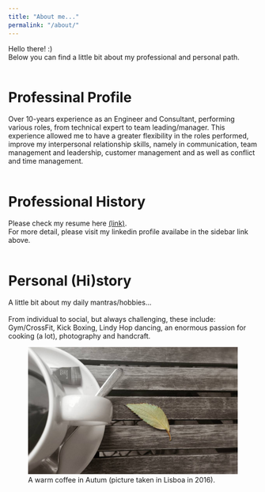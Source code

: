 ```yaml
---
title: "About me..."
permalink: "/about/"
---
```

Hello there! :) <br>
Below you can find a little bit about my professional and personal path.
<br><br>
# Professinal Profile
Over 10-years experience as an Engineer and Consultant, performing various roles, from technical expert to team leading/manager.
This experience allowed me to have a greater flexibility in the roles performed, improve my interpersonal relationship skills, namely in communication, team management and leadership, customer management and as well as conflict and time management.
<br><br>
# Professional History
Please check my resume here [(link)](/images/CV_Luís_Sá.pdf).<br>
For more detail, please visit my linkedin profile availabe in the sidebar link above.
<br><br>
# Personal (Hi)story
A little bit about my daily mantras/hobbies...
<br><br>
From individual to social, but always challenging, these include: Gym/CrossFit, Kick Boxing, Lindy Hop dancing, an enormous passion for cooking (a lot), photography and handcraft.

<figure>
	<img src="/images/coffee.jpg">
	<figcaption> A warm coffee in Autum (picture taken in Lisboa in 2016).</figcaption>
</figure>

